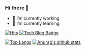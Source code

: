 ### Hi there 👻

- 🔭 I’m currently working
- 🌱 I’m currently learning

[![Hits](https://hits.seeyoufarm.com/api/count/incr/badge.svg?url=https%3A%2F%2Fgithub.com%2FIsthisLee&count_bg=%232DAE92&title_bg=%234F7874&icon=mdnwebdocs.svg&icon_color=%23272727&title=hits&edge_flat=false)](https://hits.seeyoufarm.com)
[![Tech Blog Badge](http://img.shields.io/badge/-Tech%20blog-black?style=flat-square&logo=github&link=https://isthislee.com/)](https://isthislee.com/)

[![Top Langs](https://github-readme-stats.vercel.app/api/top-langs/?username=IsthisLee&langs_count=10&layout=compact&theme=blue-green)](https://github.com/IsthisLee)
[![Anurag's github stats](https://github-readme-stats.vercel.app/api?username=IsthisLee)](https://github.com/IsthisLee)


<!--

[![Anurag's github stats](https://github-readme-stats.vercel.app/api?username=IsthisLee&show_icons=true&theme=radical)](https://github.com/IsthisLee)
![GitHub Contributors Image](https://contrib.rocks/image?repo=Your_GitHub_Username/Your_GitHub_Repository_Name)
![Jokes Card](https://readme-jokes.vercel.app/api)
![Profile View Counter](https://komarev.com/ghpvc/?username=IsthisLee)

**IsthisLee/isthisLee** is a ✨ _special_ ✨ repository because its `README.md` (this file) appears on your GitHub profile.

Here are some ideas to get you started:

- 🔭 I’m currently working on ...
- 🌱 I’m currently learning ...
- 👯 I’m looking to collaborate on ...
- 🤔 I’m looking for help with ...
- 💬 Ask me about ...
- 📫 How to reach me: ...
- 😄 Pronouns: ...
- ⚡ Fun fact: ...
-->
